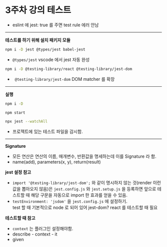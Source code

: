 # 3주차 강의 테스트
- eslint 에 jest: true 를 주면 test rule 에러 안남

---
**테스트를 하기 위해 설치 패키지 모듈**
```sh
npm i -D jest @types/jest babel-jest
```
- `@types/jest` vscode 에서 jest 자동 완성

```sh
npm i -D @testing-library/react @testing-library/jest-dom
```
- ` @testing-library/jest-dom` DOM matcher 를 확장

--- 
**실행**
```sh
npm i -D

npm start
```

```sh
npx jest --watchAll
```
- 프로젝트에 있는 테스트 파일을 감시함.

---
**Signature**
- 모든 연산은 연산의 이름, 매개변수, 반환값을 명세하는데 이를 Signature 라 함.
- name(add), parameters(x, y), return(result)

**jest 설정 참고**  
- `import '@testing-library/jest-dom';` 와 같이 명시하지 않는 것(render 이런 값을 뽑아오지 않음)은  `jest.config.js` 와 `jest.setup.js` 을 등록하면 앞으로 테스트할 때 해당 구문을 자동으로 import 한 효과를 얻을 수 있음.
- `testEnvironment: 'jsdom'` 을 `jest.config.js` 에 설정하기.  
  test 할 때 기본적으로 node 로 되어 있어 jest-dom? react 를 테스트할 때 필요

**테스트할 때 참고**
- `context` 는 플러그인 설정해야함.
- describe - context - it 
- given
